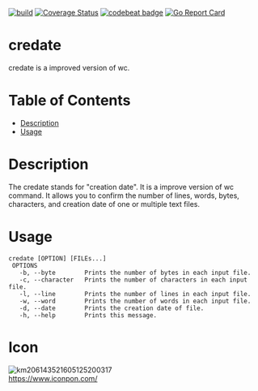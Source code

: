 [![build](https://github.com/t4kuya/credate/actions/workflows/build.yml/badge.svg)](https://github.com/t4kuya/credate/actions/workflows/build.yml)
[![Coverage Status](https://coveralls.io/repos/github/t4kuya/credate/badge.svg?branch=main)](https://coveralls.io/github/t4kuya/credate?branch=main)
[![codebeat badge](https://codebeat.co/badges/17166784-c833-4edf-89e9-4a43d306ad8d)](https://codebeat.co/projects/github-com-t4kuya-credate-main)
[![Go Report Card](https://goreportcard.com/badge/github.com/t4kuya/credate)](https://goreportcard.com/report/github.com/t4kuya/credate)
# credate
credate is a improved version of wc.

# Table of Contents
- [Description](#Description)
- [Usage](#Usage)

# Description
The credate stands for "creation date". It is a improve version of wc command. It allows you to confirm the number of lines, words, bytes, characters, and creation date of one or multiple text files.
# Usage
```
credate [OPTION] [FILEs...]
 OPTIONS
   -b, --byte        Prints the number of bytes in each input file.
   -c, --character   Prints the number of characters in each input file.
   -l, --line        Prints the number of lines in each input file.
   -w, --word        Prints the number of words in each input file.
   -d, --date        Prints the creation date of file.
   -h, --help        Prints this message.
```
# Icon
![km206143521605125200317](https://user-images.githubusercontent.com/84721993/119422504-392efc00-bd3c-11eb-8752-0f3b7403f648.png)
<br>https://www.iconpon.com/
